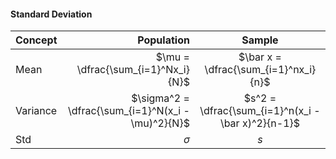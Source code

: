 #### Standard Deviation

| Concept | Population | Sample |
| :-----| ----: | :----: |
| Mean | $\mu = \dfrac{\sum_{i=1}^Nx_i}{N}$ | $\bar x = \dfrac{\sum_{i=1}^nx_i}{n}$ |
| Variance | $\sigma^2 = \dfrac{\sum_{i=1}^N(x_i - \mu)^2}{N}$ | $s^2 = \dfrac{\sum_{i=1}^n(x_i - \bar x)^2}{n-1}$
| Std | $\sigma$ | $s$

